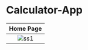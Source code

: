 # Calculator-App

Home Page |
:--------: |
![ss1](https://user-images.githubusercontent.com/53505850/203605892-9ee43ae3-d1f6-4c15-9e54-3d9c167ff83b.png) |

